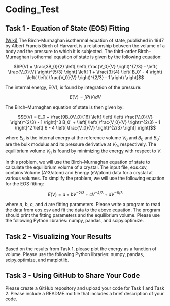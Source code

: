 # Coding_Test

## Task 1 - Equation of State (EOS) Fitting

[(Wiki)](https://en.wikipedia.org/wiki/Birch–Murnaghan_equation_of_state) The Birch–Murnaghan isothermal equation of state, published in 1947 by Albert Francis Birch of Harvard, is a relationship between the volume of a body and the pressure to which it is subjected. The third-order Birch–Murnaghan isothermal equation of state is given by the following equation: 

$$P(V) = \frac{3B_0}{2} \left[ \left( \frac{V_0}{V} \right)^{7/3} - \left( \frac{V_0}{V} \right)^{5/3} \right] \left[ 1 + \frac{3}{4} \left( B_0' - 4 \right) \left( \left( \frac{V_0}{V} \right)^{2/3} - 1 \right) \right]$$ 

The internal energy, E(V), is found by integration of the pressure: 

$$E(V) = \int P(V) dV$$

The Birch–Murnaghan equation of state is then given by:

$$E(V) = E_0 + \frac{9B_0V_0}{16} \left[ \left[ \left( \frac{V_0}{V} \right)^{2/3} - 1 \right]^3 B_0' + \left[ \left( \frac{V_0}{V} \right)^{2/3} - 1 \right]^2 \left[ 6 - 4 \left( \frac{V_0}{V} \right)^{2/3} \right] \right]$$ 

where $E_0$ is the internal energy at the reference volume $V_0$ and $B_0$ and $B_0'$ are the bulk modulus and its pressure derivative at $V_0$, respectively. The equilibrium volume $V_0$ is found by minimizing the energy with respect to $V$. 

In this problem, we will use the Birch–Murnaghan equation of state to calculate the equilibrium volume of a crystal. The input file, eos.csv, contains Volume (A^3/atom) and Energy (eV/atom) data for a crystal at various volumes. To simplify the problem, we will use the following equation for the EOS fitting: 

$$E(V) = a + bV^{-2/3} + cV^{-4/3} + dV^{-6/3}$$ 

where $a$, $b$, $c$, and $d$ are fitting parameters. Please write a program to read the data from eos.csv and fit the data to the above equation. The program should print the fitting parameters and the equilibrium volume. Please use the following Python libraries: numpy, pandas, and scipy.optimize.

## Task 2 - Visualizing Your Results

Based on the results from Task 1, please plot the energy as a function of volume. Please use the following Python libraries: numpy, pandas, scipy.optimize, and matplotlib.

## Task 3 - Using GitHub to Share Your Code

Please create a GitHub repository and upload your code for Task 1 and Task 2. Please include a README.md file that includes a brief description of your code.